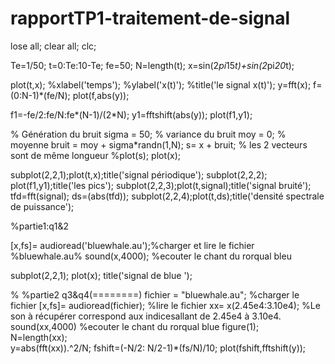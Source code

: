 # rapportTP1-traitement-de-signal
lose all;
clear all;
clc;

Te=1/50;
t=0:Te:10-Te;
fe=50;
N=length(t);
x=sin(2*pi*15*t)+sin(2*pi*20*t);

plot(t,x);
%xlabel('temps');
%ylabel('x(t)');
%title('le signal x(t)');
y=fft(x);
f=(0:N-1)*(fe/N);
plot(f,abs(y));

 f1=-fe/2:fe/N:fe*(N-1)/(2*N);
 y1=fftshift(abs(y)); 
plot(f1,y1);
 
 % Génération du bruit
 sigma = 50;   % variance du bruit
 moy = 0;        % moyenne
 bruit = moy + sigma*randn(1,N);
 s= x + bruit;         % les 2 vecteurs sont de même longueur
%plot(s);
plot(x);

subplot(2,2,1);plot(t,x);title('signal périodique');
subplot(2,2,2); plot(f1,y1);title('les pics');
subplot(2,2,3);plot(t,signal);title('signal bruité');
tfd=fft(signal);
ds=(abs(tfd));
subplot(2,2,4);plot(t,ds);title('densité spectrale de puissance');

%partie1:q1&2

[x,fs]= audioread('bluewhale.au');%charger et lire le fichier %bluewhale.au%
  sound(x,4000);                   %ecouter le chant du rorqual bleu

subplot(2,2,1);
plot(x);
title('signal de blue ');

% %partie2 q3&q4(========)
 fichier =  "bluewhale.au";   %charger le fichier 
 [x,fs]= audioread(fichier);  %lire le fichier
 xx= x(2.45e4:3.10e4);        %Le son à récupérer correspond aux indicesallant de 2.45e4 à 3.10e4.
 sound(xx,4000)               %ecouter le chant du rorqual blue
 figure(1);                   
 N=length(xx);                
 y=abs(fft(xx)).^2/N;
 fshift=(-N/2: N/2-1)*(fs/N)/10;
 plot(fshift,fftshift(y));

 
